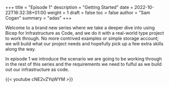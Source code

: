 +++
title = "Episode 1"
description = "Getting Started"
date = 2022-10-22T16:32:38+01:00
weight = 1
draft = false
toc = false
author = "Sam Cogan"
summary = "adas"
+++

Welcome to a brand new series where we take a deeper dive into using Bicep for Infrastructure as Code, and we do it with a real-world type project to work through. No more contrived examples or simple storage account; we will build what our project needs and hopefully pick up a few extra skills along the way.

In episode 1 we introduce the scenario we are going to be working through in the rest of this series and the requirements we need to fulful as we build out our infrastructure as code.

{{< youtube cNE2vZYqWYM >}}
